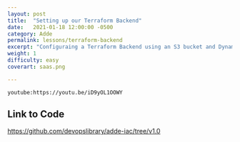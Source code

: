 ```yaml
---
layout: post
title:  "Setting up our Terraform Backend"
date:   2021-01-18 12:00:00 -0500
category: Adde
permalink: lessons/terraform-backend
excerpt: "Configuraing a Terraform Backend using an S3 bucket and DynamoDB"
weight: 1
difficulty: easy
coverart: saas.png

---
```

`youtube:https://youtu.be/iD9yOL1OOWY`

Link to Code
-----------
https://github.com/devopslibrary/adde-iac/tree/v1.0
